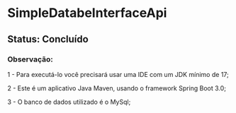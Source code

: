 # SimpleDatabeInterfaceApi

## Status: Concluído

### Observação:
<p>1 - Para executá-lo você precisará usar uma IDE com um JDK mínimo de 17;
<p>2 - Este é um aplicativo Java Maven, usando o framework Spring Boot 3.0;</p>
<p>3 - O banco de dados utilizado é o MySql;</p>

